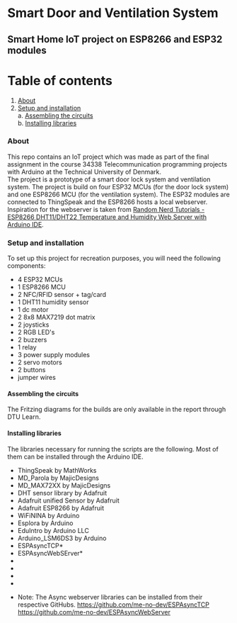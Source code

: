 # Smart Door and Ventilation System
## Smart Home IoT project on ESP8266 and ESP32 modules

# Table of contents
1. [About](#about)<br>
2. [Setup and installation](#setup)<br>
  a.  [Assembling the circuits](#circuits)<br>
  b.  [Installing libraries](#libraries)<br>

### About <a name="about"/>
This repo contains an IoT project which was made as part of the final assignment in the course 34338 Telecommunication programming projects with Arduino at the Technical University of Denmark.<br>
The project is a prototype of a smart door lock system and ventilation system. The project is build on four ESP32 MCUs (for the door lock system) and one ESP8266 MCU (for the ventilation system). The ESP32 modules are connected to ThingSpeak and the ESP8266 hosts a local webserver.<br>
Inspiration for the webserver is taken from [Random Nerd Tutorials - ESP8266 DHT11/DHT22 Temperature and Humidity Web Server with Arduino IDE](https://randomnerdtutorials.com/esp8266-dht11dht22-temperature-and-humidity-web-server-with-arduino-ide/).

### Setup and installation <a name="setup"/>
To set up this project for recreation purposes, you will need the following components:
<ul>
<li> 4 ESP32 MCUs </li>
<li> 1 ESP8266 MCU </li>
<li> 2 NFC/RFID sensor + tag/card </li>
<li> 1 DHT11 humidity sensor </li>
<li> 1 dc motor </li>
<li> 2 8x8 MAX7219 dot matrix </li>
<li> 2 joysticks </li>
<li> 2 RGB LED's </li>
<li> 2 buzzers </li>
<li> 1 relay </li>
<li> 3 power supply modules </li>
<li> 2 servo motors </li>
<li> 2 buttons </li>
<li> jumper wires </li>
</ul>

#### Assembling the circuits <a name="circuits"/>
The Fritzing diagrams for the builds are only available in the report through DTU Learn.

#### Installing libraries <a name="libraries"/>
The libraries necessary for running the scripts are the following. Most of them can be installed through the Arduino IDE.
<ul>
<li> ThingSpeak by MathWorks </li>
<li> MD_Parola by MajicDesigns </li>
<li> MD_MAX72XX by MajicDesigns </li>
<li> DHT sensor library by Adafruit </li>
<li> Adafruit unified Sensor by Adafruit </li>
<li> Adafruit ESP8266 by Adafruit </li>
<li> WiFiNINA by Arduino </li>
<li> Esplora by Arduino </li>
<li> EduIntro by Arduino LLC </li>
<li> Arduino_LSM6DS3 by Arduino </li>
<li> ESPAsyncTCP* </li>
<li> ESPAsyncWebSErver* </li>
<li>  </li>
<li>  </li>
<li>  </li>
<li>  </li>
</ul>

* Note:
The Async webserver libraries can be installed from their respective GitHubs.
https://github.com/me-no-dev/ESPAsyncTCP<br>
https://github.com/me-no-dev/ESPAsyncWebServer
